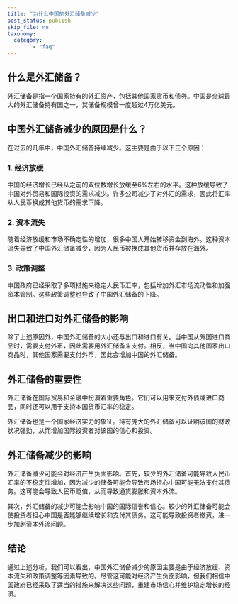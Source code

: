 ```yaml
---
title: "为什么中国的外汇储备减少"
post_status: publish
skip_file: no
taxonomy:
  category:
        - "faq"
---
```


## 什么是外汇储备？

外汇储备是指一个国家持有的外汇资产，包括其他国家货币和债券。中国是全球最大的外汇储备持有国之一，其储备规模曾一度超过4万亿美元。

## 中国外汇储备减少的原因是什么？

在过去的几年中，中国外汇储备持续减少。这主要是由于以下三个原因：

### 1. 经济放缓

中国的经济增长已经从之前的双位数增长放缓至6%左右的水平。这种放缓导致了中国对外贸易和国际投资的需求减少。许多公司减少了对外汇的需求，因此将汇率从人民币换成其他货币的需求下降。

### 2. 资本流失

随着经济放缓和市场不确定性的增加，很多中国人开始转移资金到海外。这种资本流失导致了中国外汇储备减少，因为人民币被换成其他货币并存放在海外。

### 3. 政策调整

中国政府已经采取了多项措施来稳定人民币汇率，包括增加外汇市场流动性和加强资本管制。这些政策调整也导致了中国外汇储备的下降。

## 出口和进口对外汇储备的影响

除了上述原因外，中国外汇储备的大小还与出口和进口有关。当中国从外国进口商品时，需要支付外币，因此需要用外汇储备来支付。相反，当中国向其他国家出口商品时，其他国家需要支付外币，因此会增加中国的外汇储备。

## 外汇储备的重要性

外汇储备在国际贸易和金融中扮演着重要角色。它们可以用来支付外债或进口商品，同时还可以用于支持本国货币汇率的稳定。

外汇储备也是一个国家经济实力的象征。持有庞大的外汇储备可以证明该国的财政状况强劲，从而增加国际投资者对该国的信心和投资。

## 外汇储备减少的影响

外汇储备减少可能会对经济产生负面影响。首先，较少的外汇储备可能导致人民币汇率的不稳定性增加，因为减少的储备可能会导致市场担心中国可能无法支付其债务。这可能会导致人民币贬值，从而导致通货膨胀和资本外流。

其次，外汇储备的减少可能会影响中国的国际信誉和信心。较少的外汇储备可能会使投资者担心中国是否能够继续增长和支付其债务。这可能导致投资者撤资，进一步加剧资本外流问题。

## 结论

通过上述分析，我们可以看出，中国外汇储备减少的原因主要是由于经济放缓、资本流失和政策调整等因素导致的。尽管这可能对经济产生负面影响，但我们相信中国政府已经采取了适当的措施来解决这些问题，重建市场信心并维护稳定增长的经济。
